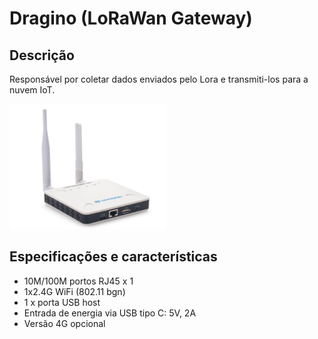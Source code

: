 # Dragino (LoRaWan Gateway)

## Descrição

Responsável por coletar dados enviados pelo Lora e transmiti-los para a nuvem IoT.

<img src="/hardware_utilizado/Dragino/dragino.png" width="250" height="200">

## Especificações e características

- 10M/100M portos RJ45 x 1
- 1x2.4G WiFi (802.11 bgn)
- 1 x porta USB host
- Entrada de energia via USB tipo C: 5V, 2A
- Versão 4G opcional


